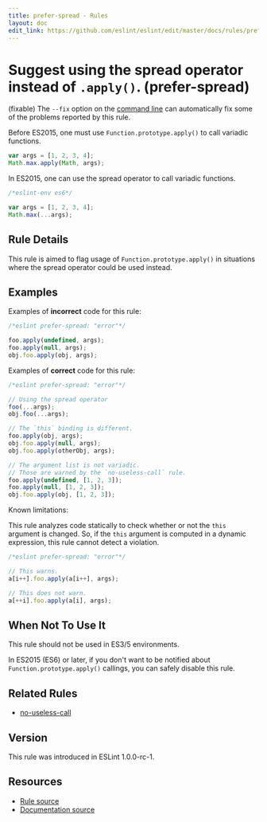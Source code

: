 ```yaml
---
title: prefer-spread - Rules
layout: doc
edit_link: https://github.com/eslint/eslint/edit/master/docs/rules/prefer-spread.md
---
```

<!-- Note: No pull requests accepted for this file. See README.md in the root directory for details. -->

# Suggest using the spread operator instead of `.apply()`. (prefer-spread)

(fixable) The `--fix` option on the [command line](../user-guide/command-line-interface#fixing-problems) can automatically fix some of the problems reported by this rule.

Before ES2015, one must use `Function.prototype.apply()` to call variadic functions.

```js
var args = [1, 2, 3, 4];
Math.max.apply(Math, args);
```

In ES2015, one can use the spread operator to call variadic functions.

```js
/*eslint-env es6*/

var args = [1, 2, 3, 4];
Math.max(...args);
```

## Rule Details

This rule is aimed to flag usage of `Function.prototype.apply()` in situations where the spread operator could be used instead.

## Examples

Examples of **incorrect** code for this rule:

```js
/*eslint prefer-spread: "error"*/

foo.apply(undefined, args);
foo.apply(null, args);
obj.foo.apply(obj, args);
```

Examples of **correct** code for this rule:

```js
/*eslint prefer-spread: "error"*/

// Using the spread operator
foo(...args);
obj.foo(...args);

// The `this` binding is different.
foo.apply(obj, args);
obj.foo.apply(null, args);
obj.foo.apply(otherObj, args);

// The argument list is not variadic.
// Those are warned by the `no-useless-call` rule.
foo.apply(undefined, [1, 2, 3]);
foo.apply(null, [1, 2, 3]);
obj.foo.apply(obj, [1, 2, 3]);
```

Known limitations:

This rule analyzes code statically to check whether or not the `this` argument is changed. So, if the `this` argument is computed in a dynamic expression, this rule cannot detect a violation.

```js
/*eslint prefer-spread: "error"*/

// This warns.
a[i++].foo.apply(a[i++], args);

// This does not warn.
a[++i].foo.apply(a[i], args);
```

## When Not To Use It

This rule should not be used in ES3/5 environments.

In ES2015 (ES6) or later, if you don't want to be notified about `Function.prototype.apply()` callings, you can safely disable this rule.

## Related Rules

* [no-useless-call](no-useless-call)

## Version

This rule was introduced in ESLint 1.0.0-rc-1.

## Resources

* [Rule source](https://github.com/eslint/eslint/tree/master/lib/rules/prefer-spread.js)
* [Documentation source](https://github.com/eslint/eslint/tree/master/docs/rules/prefer-spread.md)
